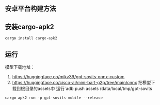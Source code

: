 ## 安卓平台构建方法

## 安装cargo-apk2
```shell
cargo install cargo-apk2
```

## 运行

模型下载地址：
1. https://huggingface.co/mikv39/gpt-sovits-onnx-custom
2. https://huggingface.co/cisco-ai/mini-bart-g2p/tree/main/onnx
把模型下载到根目录的assets中
运行`adb push assets /data/local/tmp/gpt-sovits

```shell
cargo apk2 run -p gpt-sovits-mobile --release
```